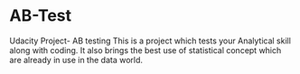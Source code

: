 # AB-Test
Udacity Project- AB testing
This is a project which tests your Analytical skill along with coding. It also brings the best use of statistical concept which are already in use in the data world.
